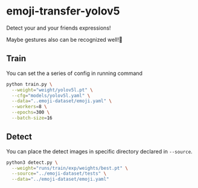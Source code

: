 # emoji-transfer-yolov5

Detect your and your friends expressions!

Maybe gestures also can be recognized well!🤩

## Train

You can set the a series of config in running command

```sh
python train.py \
  --weight="weight/yolov5l.pt" \
  --cfg="models/yolov5l.yaml" \
  --data="..emoji-dataset/emoji.yaml" \
  --workers=8 \
  --epochs=300 \
  --batch-size=16
```

## Detect

You can place the detect images in specific directory declared in `--source`.

```sh
python3 detect.py \
  --weight="runs/train/exp/weights/best.pt" \
  --source="../emoji-dataset/tests" \
  --data="../emoji-dataset/emoji.yaml"
```
